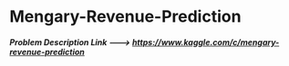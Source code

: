 # Mengary-Revenue-Prediction
##### Problem Description Link ---> https://www.kaggle.com/c/mengary-revenue-prediction 
